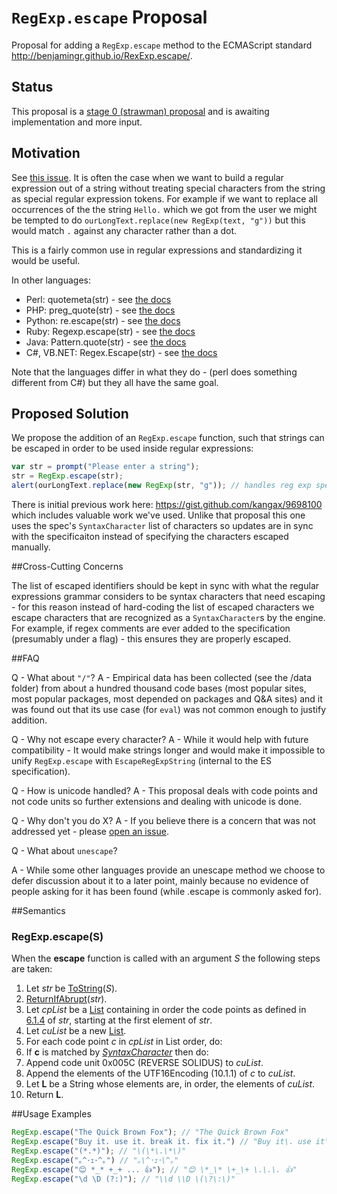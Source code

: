 # `RegExp.escape` Proposal

Proposal for adding a `RegExp.escape` method to the ECMAScript standard http://benjamingr.github.io/RexExp.escape/.

## Status

This proposal is a [stage 0 (strawman) proposal](https://docs.google.com/document/d/1QbEE0BsO4lvl7NFTn5WXWeiEIBfaVUF7Dk0hpPpPDzU/edit#) and is awaiting implementation and more input.

## Motivation

See [this issue](https://esdiscuss.org/topic/regexp-escape). It is often the case when we want to build a regular expression out of a string without treating special characters from the string as special regular expression tokens. For example if we want to replace all occurrences of the the string `Hello.` which we got from the user we might be tempted to do `ourLongText.replace(new RegExp(text, "g"))` but this would match `.` against any character rather than a dot.

This is a fairly common use in regular expressions and standardizing it would be useful. 

In other languages: 

 - Perl: quotemeta(str) - see [the docs](http://perldoc.perl.org/functions/quotemeta.html)
 - PHP: preg_quote(str) - see [the docs](http://php.net/manual/en/function.preg-quote.php)
 - Python: re.escape(str) - see [the docs](https://docs.python.org/2/library/re.html#re.escape)
 - Ruby: Regexp.escape(str) - see [the docs](http://ruby-doc.org/core-2.2.0/Regexp.html#method-c-escape)
 - Java: Pattern.quote(str) - see [the docs](http://docs.oracle.com/javase/7/docs/api/java/util/regex/Pattern.html#quote(java.lang.String))
 - C#, VB.NET: Regex.Escape(str) - see [the docs](https://msdn.microsoft.com/en-us/library/system.text.regularexpressions.regex.escape(v=vs.110).aspx)

Note that the languages differ in what they do - (perl does something different from C#) but they all have the same goal. 

## Proposed Solution

We propose the addition of an `RegExp.escape` function, such that strings can be escaped in order to be used inside regular expressions:

```js
var str = prompt("Please enter a string");
str = RegExp.escape(str);
alert(ourLongText.replace(new RegExp(str, "g")); // handles reg exp special tokens with the replacement.
```

There is initial previous work here: https://gist.github.com/kangax/9698100 which includes valuable work we've used. Unlike that proposal this one uses the spec's `SyntaxCharacter` list of characters so updates are in sync with the specificaiton instead of specifying the characters escaped manually.

##Cross-Cutting Concerns

The list of escaped identifiers should be kept in sync with what the regular expressions grammar considers to be syntax characters that need escaping - for this reason instead of hard-coding the list of escaped characters we escape characters that are recognized as a `SyntaxCharacter`s by the engine. For example, if regex comments are ever added to the specification (presumably under a flag) - this ensures they are properly escaped.

##FAQ

 Q - What about `"/"`?
 A - Empirical data has been collected (see the /data folder) from about a hundred thousand code bases (most popular sites, most popular packages, most depended on packages and Q&A sites) and it was found out that its use case (for `eval`) was not common enough to justify addition.
 
 Q - Why not escape every character?
 A - While it would help with future compatibility - It would make strings longer and would make it impossible to unify `RegExp.escape` with `EscapeRegExpString` (internal to the ES specification). 
 
 Q - How is unicode handled?
 A - This proposal deals with code points and not code units so further extensions and dealing with unicode is done.
 
 Q - Why don't you do X?
 A - If you believe there is a concern that was not addressed yet - please [open an issue](https://github.com/benjamingr/RexExp.escape/issues).
 
Q - What about `unescape`?

A - While some other languages provide an unescape method we choose to defer discussion about it to a later point, mainly because no evidence of people asking for it has been found (while .escape is commonly asked for).
 
##Semantics

### RegExp.escape(S)

When the **escape** function is called with an argument _S_ the following steps are taken:

1. Let *str* be [ToString](http://people.mozilla.org/~jorendorff/es6-draft.html#sec-tostring)(*S*).
2. [ReturnIfAbrupt](http://people.mozilla.org/~jorendorff/es6-draft.html#sec-returnifabrupt)(*str*).
3. Let *cpList* be a [List](http://people.mozilla.org/~jorendorff/es6-draft.html#sec-list-and-record-specification-type) containing in order the code points as defined in [6.1.4](http://people.mozilla.org/~jorendorff/es6-draft.html#sec-ecmascript-language-types-string-type) of *str*, starting at the first element of *str*.
4. Let *cuList* be a new [List](http://people.mozilla.org/~jorendorff/es6-draft.html#sec-list-and-record-specification-type).
5. For each code point *c* in *cpList* in List order, do:
 1. If **c** is matched by [*SyntaxCharacter*](http://people.mozilla.org/~jorendorff/es6-draft.html#sec-patterns) then do:
   1. Append code unit 0x005C (REVERSE SOLIDUS) to *cuList*.
 2. Append the elements of the UTF16Encoding (10.1.1) of *c* to *cuList*.
6. Let **L** be a String whose elements are, in order, the elements of *cuList*.
7. Return **L**.

##Usage Examples

```js
RegExp.escape("The Quick Brown Fox"); // "The Quick Brown Fox"
RegExp.escape("Buy it. use it. break it. fix it.") // "Buy it\. use it\. break it\. fix it\."
RegExp.escape("(*.*)"); // "\(\*\.\*\)"
RegExp.escape("｡^･ｪ･^｡") // "｡\^･ｪ･\^｡"
RegExp.escape("😊 *_* +_+ ... 👍"); // "😊 \*_\* \+_\+ \.\.\. 👍"
RegExp.escape("\d \D (?:)"); // "\\d \\D \(\?\:\)"
```
